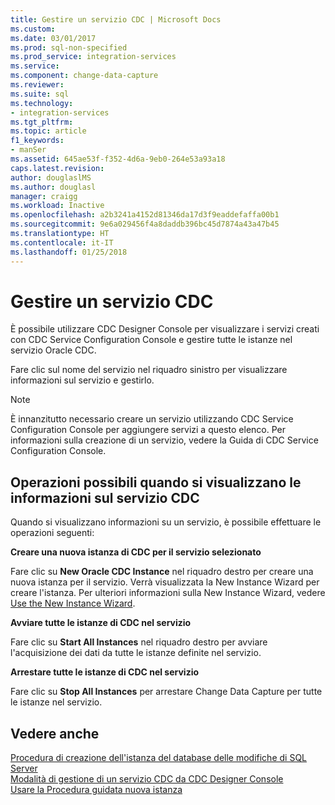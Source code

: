 ```yaml
---
title: Gestire un servizio CDC | Microsoft Docs
ms.custom: 
ms.date: 03/01/2017
ms.prod: sql-non-specified
ms.prod_service: integration-services
ms.service: 
ms.component: change-data-capture
ms.reviewer: 
ms.suite: sql
ms.technology:
- integration-services
ms.tgt_pltfrm: 
ms.topic: article
f1_keywords:
- manSer
ms.assetid: 645ae53f-f352-4d6a-9eb0-264e53a93a18
caps.latest.revision: 
author: douglaslMS
ms.author: douglasl
manager: craigg
ms.workload: Inactive
ms.openlocfilehash: a2b3241a4152d81346da17d3f9eaddefaffa00b1
ms.sourcegitcommit: 9e6a029456f4a8daddb396bc45d7874a43a47b45
ms.translationtype: HT
ms.contentlocale: it-IT
ms.lasthandoff: 01/25/2018
---
```

# <a name="manage-a-cdc-service"></a>Gestire un servizio CDC
  È possibile utilizzare CDC Designer Console per visualizzare i servizi creati con CDC Service Configuration Console e gestire tutte le istanze nel servizio Oracle CDC.  
  
 Fare clic sul nome del servizio nel riquadro sinistro per visualizzare informazioni sul servizio e gestirlo.  
  
> [!NOTE]  
>  È innanzitutto necessario creare un servizio utilizzando CDC Service Configuration Console per aggiungere servizi a questo elenco. Per informazioni sulla creazione di un servizio, vedere la Guida di CDC Service Configuration Console.  
  
## <a name="what-you-can-do-when-you-display-the-cdc-service-information"></a>Operazioni possibili quando si visualizzano le informazioni sul servizio CDC  
 Quando si visualizzano informazioni su un servizio, è possibile effettuare le operazioni seguenti:  
  
 **Creare una nuova istanza di CDC per il servizio selezionato**  
  
 Fare clic su **New Oracle CDC Instance** nel riquadro destro per creare una nuova istanza per il servizio. Verrà visualizzata la New Instance Wizard per creare l'istanza. Per ulteriori informazioni sulla New Instance Wizard, vedere [Use the New Instance Wizard](../../integration-services/change-data-capture/use-the-new-instance-wizard.md).  
  
 **Avviare tutte le istanze di CDC nel servizio**  
  
 Fare clic su **Start All Instances** nel riquadro destro per avviare l'acquisizione dei dati da tutte le istanze definite nel servizio.  
  
 **Arrestare tutte le istanze di CDC nel servizio**  
  
 Fare clic su **Stop All Instances** per arrestare Change Data Capture per tutte le istanze nel servizio.  
  
## <a name="see-also"></a>Vedere anche  
 [Procedura di creazione dell'istanza del database delle modifiche di SQL Server](../../integration-services/change-data-capture/how-to-create-the-sql-server-change-database-instance.md)   
 [Modalità di gestione di un servizio CDC da CDC Designer Console](../../integration-services/change-data-capture/how-to-manage-a-cdc-service-from-the-cdc-designer-console.md)   
 [Usare la Procedura guidata nuova istanza](../../integration-services/change-data-capture/use-the-new-instance-wizard.md)  
  
  
